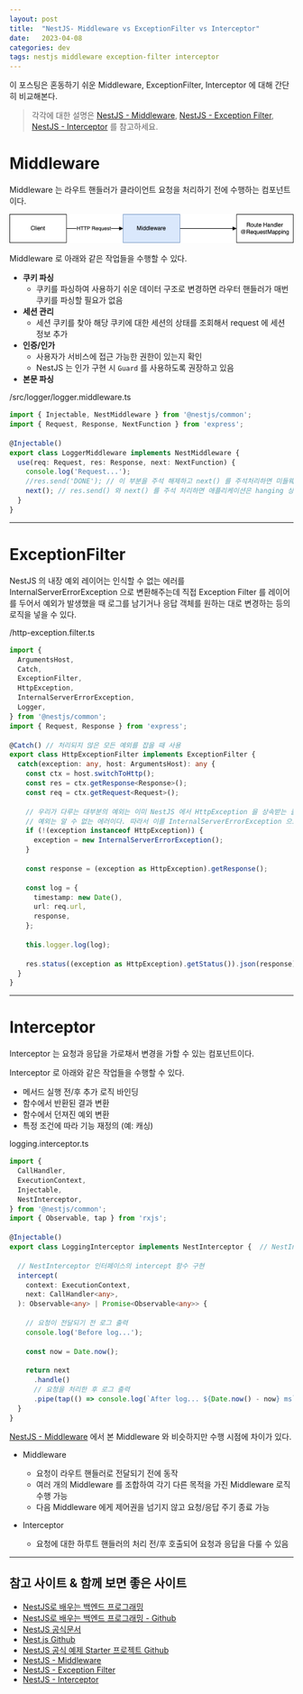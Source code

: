 ```yaml
---
layout: post
title:  "NestJS- Middleware vs ExceptionFilter vs Interceptor"
date:   2023-04-08
categories: dev
tags: nestjs middleware exception-filter interceptor
---
```


이 포스팅은 혼동하기 쉬운 Middleware, ExceptionFilter, Interceptor 에 대해 간단히 비교해본다.

> 각각에 대한 설명은 [NestJS - Middleware](https://assu10.github.io/dev/2023/03/18/nest-middleware/), 
[NestJS - Exception Filter](https://assu10.github.io/dev/2023/04/01/nest-exception-filter/), 
[NestJS - Interceptor](https://assu10.github.io/dev/2023/04/02/nest-interceptor) 를 참고하세요.

# Middleware

Middleware 는 라우트 핸들러가 클라이언트 요청을 처리하기 전에 수행하는 컴포넌트이다.

![Middleware](/assets/img/dev/2023/0318/middleware.png)

Middleware 로 아래와 같은 작업들을 수행할 수 있다.
- **쿠키 파싱**
    - 쿠키를 파싱하여 사용하기 쉬운 데이터 구조로 변경하면 라우터 핸들러가 매번 쿠키를 파싱할 필요가 없음
- **세션 관리**
    - 세션 쿠키를 찾아 해당 쿠키에 대한 세션의 상태를 조회해서 request 에 세션 정보 추가
- **인증/인가**
    - 사용자가 서비스에 접근 가능한 권한이 있는지 확인
    - NestJS 는 인가 구현 시 `Guard` 를 사용하도록 권장하고 있음
- **본문 파싱**

/src/logger/logger.middleware.ts
```ts
import { Injectable, NestMiddleware } from '@nestjs/common';
import { Request, Response, NextFunction } from 'express';

@Injectable()
export class LoggerMiddleware implements NestMiddleware {
  use(req: Request, res: Response, next: NextFunction) {
    console.log('Request...');
    //res.send('DONE'); // 이 부분을 주석 해제하고 next() 를 주석처리하면 미들웨어 수행 중단
    next(); // res.send() 와 next() 를 주석 처리하면 애플리케이션은 hanging 상태가 됨
  }
}
```

---

# ExceptionFilter

NestJS 의 내장 예외 레이어는 인식할 수 없는 에러를 InternalServerErrorException 으로 변환해주는데 직접 Exception Filter 를 레이어를 두어서
예외가 발생했을 때 로그를 남기거나 응답 객체를 원하는 대로 변경하는 등의 로직을 넣을 수 있다.

/http-exception.filter.ts
```ts
import {
  ArgumentsHost,
  Catch,
  ExceptionFilter,
  HttpException,
  InternalServerErrorException,
  Logger,
} from '@nestjs/common';
import { Request, Response } from 'express';

@Catch() // 처리되지 않은 모든 예외를 잡을 때 사용
export class HttpExceptionFilter implements ExceptionFilter {
  catch(exception: any, host: ArgumentsHost): any {
    const ctx = host.switchToHttp();
    const res = ctx.getResponse<Response>();
    const req = ctx.getRequest<Request>();

    // 우리가 다루는 대부분의 예외는 이미 NestJS 에서 HttpException 을 상속받는 클래스들로 제공하므로 HttpException 이 아닌
    // 예외는 알 수 없는 에러이다. 따라서 이를 InternalServerErrorException 으로 처리
    if (!(exception instanceof HttpException)) {
      exception = new InternalServerErrorException();
    }

    const response = (exception as HttpException).getResponse();

    const log = {
      timestamp: new Date(),
      url: req.url,
      response,
    };

    this.logger.log(log);

    res.status((exception as HttpException).getStatus()).json(response);
  }
}
```

---

# Interceptor

Interceptor 는 요청과 응답을 가로채서 변경을 가할 수 있는 컴포넌트이다.

Interceptor 로 아래와 같은 작업들을 수행할 수 있다.  
- 메서드 실행 전/후 추가 로직 바인딩
- 함수에서 반환된 결과 변환
- 함수에서 던져진 예외 변환
- 특정 조건에 따라 기능 재정의 (예: 캐싱)

logging.interceptor.ts
```ts
import {
  CallHandler,
  ExecutionContext,
  Injectable,
  NestInterceptor,
} from '@nestjs/common';
import { Observable, tap } from 'rxjs';

@Injectable()
export class LoggingInterceptor implements NestInterceptor {  // NestInterceptor 인터페이스 구현
  
  // NestInterceptor 인터페이스의 intercept 함수 구현
  intercept(
    context: ExecutionContext,
    next: CallHandler<any>,
  ): Observable<any> | Promise<Observable<any>> {
    
    // 요청이 전달되기 전 로그 출력
    console.log('Before log...');

    const now = Date.now();

    return next
      .handle()
      // 요청을 처리한 후 로그 출력
      .pipe(tap(() => console.log(`After log... ${Date.now() - now} ms`)));
  }
}
```

[NestJS - Middleware](https://assu10.github.io/dev/2023/03/18/nest-middleware/) 에서 본 Middleware 와 비슷하지만 수행 시점에 차이가 있다.

- Middleware
  - 요청이 라우트 핸들러로 전달되기 전에 동작
  - 여러 개의 Middleware 를 조합하여 각기 다른 목적을 가진 Middleware 로직 수행 가능
  - 다음 Middleware 에게 제어권을 넘기지 않고 요청/응답 주기 종료 가능

- Interceptor
  - 요청에 대한 하루트 핸들러의 처리 전/후 호출되어 요청과 응답을 다룰 수 있음

---

## 참고 사이트 & 함께 보면 좋은 사이트

* [NestJS로 배우는 백엔드 프로그래밍](http://www.yes24.com/Product/Goods/115850682)
* [NestJS로 배우는 백엔드 프로그래밍 - Github](https://github.com/dextto/book-nestjs-backend)
* [NestJS 공식문서](https://nestjs.com/)
* [Nest.js Github](https://github.com/nestjs/nest)
* [NestJS 공식 예제 Starter 프로젝트 Github](https://github.com/nestjs/typescript-starter)
* [NestJS - Middleware](https://assu10.github.io/dev/2023/03/18/nest-middleware/)
* [NestJS - Exception Filter](https://assu10.github.io/dev/2023/04/01/nest-exception-filter/)
* [NestJS - Interceptor](https://assu10.github.io/dev/2023/04/02/nest-interceptor)